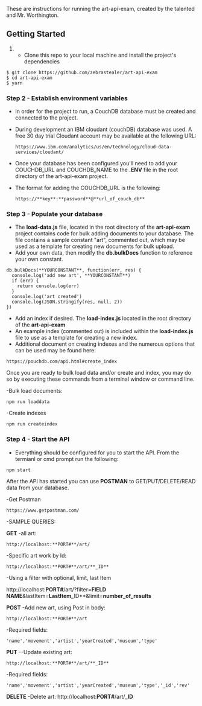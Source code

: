 These are instructions for running the art-api-exam, created by the talented and Mr. Worthington.

## Getting Started

1.  - Clone this repo to your local machine and install the project's dependencies

  ```
  $ git clone https://github.com/zebrastealer/art-api-exam
  $ cd art-api-exam
  $ yarn
  ```

### Step 2 - Establish environment variables

- In order for the project to run, a CouchDB database must be created and connected to the project.
- During development an IBM cloudant (couchDB) database was used.  A free 30 day trial Cloudant account may be available at the following URL:
  ```
  https://www.ibm.com/analytics/us/en/technology/cloud-data-services/cloudant/
    ```

- Once your database has been configured you'll need to add your COUCHDB_URL and COUCHDB_NAME to the **.ENV** file in the root directory of the art-api-exam project.

- The format for adding the COUCHDB_URL is the following:

  ```
  https://**key**:**password**@**url_of_couch_db**
  ```


### Step 3 - Populate your database
- The **load-data.js** file, located in the root directory of the **art-api-exam** project contains code for bulk adding documents to your database.  The file contains a sample constant "art", commented out, which may be used as a template for creating new documents for bulk upload.
- Add your own data, then modify the **db.bulkDocs** function to reference your own constant.
```
db.bulkDocs(**YOURCONSTANT**, function(err, res) {
  console.log('add new art', **YOURCONSTANT**)
  if (err) {
    return console.log(err)
  }
  console.log('art created')
  console.log(JSON.stringify(res, null, 2))
})
```

- Add an index if desired.  The **load-index.js** located in the root directory of the **art-api-exam**
- An example index (commented out) is included within the **load-index.js** file to use as a template for creating a new index.
- Additional document on creating indexes and the numerous options that can be used may be found here:

```
https://pouchdb.com/api.html#create_index
```

Once you are ready to bulk load data and/or create and index, you may do so by executing these commands from a terminal window or command line.

-Bulk load documents:
```
npm run loaddata

```
-Create indexes
```
npm run createindex
```

### Step 4 - Start the API

- Everything should be configured for you to start the API. From the termianl or cmd prompt run the following:

```
npm start
```

After the API has started you can use **POSTMAN** to GET/PUT/DELETE/READ data from your database.

-Get Postman
```
https://www.getpostman.com/
```
-SAMPLE QUERIES:

**GET**
-all art:
```
http://localhost:**PORT#**/art/
```
-Specific art work by Id:
```
http://localhost:**PORT#**/art/**_ID**
```
-Using a filter with optional, limit, last Item

http://localhost:**PORT#**/art/?filter=**FIELD NAME**&lastItem=**LastItem**_ID**&limit=**number_of_results**

**POST**
-Add new art, using Post in body:
```
http://localhost:**PORT#**/art
```
-Required fields:
```
'name','movement','artist','yearCreated','museum','type'
```
**PUT**
--Update existing art:
```
http://localhost:**PORT#**/art/**_ID**
```
-Required fields:
```
'name','movement','artist','yearCreated','museum','type','_id','rev'
```

**DELETE**
-Delete art:
http://localhost:**PORT#**/art/**_ID**
